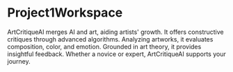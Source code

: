 # Project1Workspace
ArtCritiqueAI merges AI and art, aiding artists' growth. It offers constructive critiques through advanced algorithms. Analyzing artworks, it evaluates composition, color, and emotion. Grounded in art theory, it provides insightful feedback. Whether a novice or expert, ArtCritiqueAI supports your journey.
